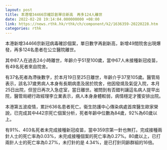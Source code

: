 ```yaml
---
layout: post
title: 本港增34466宗確診創單日新高　再多124人離世
date: 2022-02-28 19:14:04.000000000 +08:00
link: https://news.rthk.hk/rthk/ch/component/k2/1636359-20220228.htm
categories: rthk
---
```


本港新增34466宗新冠病毒確診個案，單日數字再創新高，新增49間院舍出現爆發，再多124名患者在公立醫院離世。

其中87人在過去24小時離世，年齡介乎51至100歲，當中67人未接種新冠疫苗，有49名死者來自院舍。

有37名死者為滯後數字，於本月19日至25日離世，年齡介乎37至105歲。醫管局表示，該名37歲男病人本身有長期病患及居於院舍，他因發燒及氣促入院，本月25日出院，但翌日再次入急症室，當日離世。被問到有否錯判讓這名病人提早出院，醫管局總行政經理李立業表示，病人本身身體較弱，病情穩定才獲安排出院。

本港第五波疫情，累計636名患者死亡。衞生防護中心傳染病處首席醫生歐家榮說，已完成其中442宗死亡個案分析，死者年齡中位數為84歲，92%為60歲以上。

有91%、403名死者未完成接種新冠疫苗，當中359宗第一針也無打。完成接種兩針人士的死亡率為0.03%，未完成接種個案的死亡率為0.27%。80歲以上，已打兩針人士的死亡率為0.27%，未打針的是 4.34%，是已打針同齡群組的16倍。
